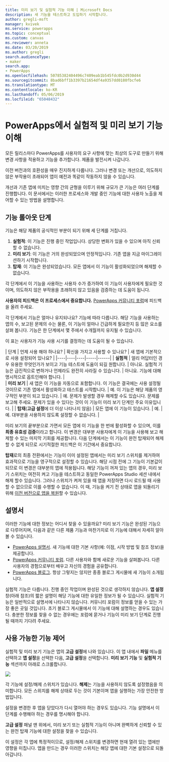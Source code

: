 ```yaml
---
title: 미리 보기 및 실험적 기능 이해 | Microsoft Docs
description: 새 기능을 테스트하고 도입하기 시작합니다.
author: gregli-msft
manager: kvivek
ms.service: powerapps
ms.topic: conceptual
ms.custom: canvas
ms.reviewer: anneta
ms.date: 03/20/2019
ms.author: gregli
search.audienceType:
- maker
search.app:
- PowerApps
ms.openlocfilehash: 50785382404496c7409eab1b545fdc0b2d930d44
ms.sourcegitcommit: 8bad6bff1b3397b21654df4a9357dd0180fbcfe6
ms.translationtype: MT
ms.contentlocale: ko-KR
ms.lasthandoff: 05/06/2019
ms.locfileid: "65048432"
---
```

# <a name="understand-experimental-and-preview-features-in-powerapps"></a>PowerApps에서 실험적 및 미리 보기 기능 이해

모든 릴리스마다 PowerApps를 사용자의 요구 사항에 맞는 최상의 도구로 만들기 위해 변경 사항을 적용하고 기능을 추가합니다. 제품을 발전시켜 나갑니다.  

이전 버전과의 호환성을 매우 진지하게 다룹니다. 그러나 변경 또는 개선으로, 의도하지 않은 부작용이 초래되어 앱이 예전과 똑같이 작동하지 않을 수 있습니다.

개선과 기존 앱에 미치는 영향 간의 균형을 이루기 위해 규모가 큰 기능은 여러 단계를 진행합니다. 이 문서에서는 이러한 프로세스와 개발 중인 기능에 대한 사용자 노출을 제어할 수 있는 방법을 설명합니다.

## <a name="feature-roll-out-stages"></a>기능 롤아웃 단계

기능은 해당 제품의 공식적인 부분이 되기 위해 세 단계를 거칩니다.

1. **실험적**:  이 기능은 진행 중인 작업입니다. 상당한 변화가 있을 수 있으며 아직 신뢰할 수 없습니다.
1. **미리 보기**:  이 기능은 거의 완성되었으며 안정적입니다. 기존 앱을 지금 마이그레이션하기 시작합니다.
1. **탑재**:  이 기능은 완성되었습니다. 모든 앱에서 이 기능이 활성화되었으며 해제할 수 없습니다.

각 단계에서 이 기능을 사용하는 사용자 수가 증가하여 이 기능이 사용자에게 필요한 것이며, 의도하지 않은 부작용을 초래하지 않고 있음을 검증하는 데 도움이 됩니다.

**사용자의 피드백은 이 프로세스에서 중요합니다.**  [PowerApps 커뮤니티 포럼](https://powerusers.microsoft.com/t5/PowerApps-Community/ct-p/PowerApps1)에 피드백을 올려 주세요.

각 단계에서 기능은 얼마나 유지되나요? 기능에 따라 다릅니다. 해당 기능을 사용하는 앱의 수, 보고된 문제의 수는 물론, 이 기능이 얼마나 긴급하게 필요한지 등 많은 요소를 살펴 봅니다. 기능은 한 단계에서 몇 주에서 수개월까지 유지될 수 있습니다.

이 표는 사용자가 기능 사용 시기를 결정하는 데 도움이 될 수 있습니다. 

| 단계 | 언제 사용 해야 하나요? | 확신을 가지고 사용할 수 있나요? | 새 앱에 기본적으로 사용 설정되어 있나요? | 
|----|----|----|-----|------|
| **실험적** | 얼리 어답터인 경우 유용한 무엇인가가 보이고 기능 테스트에 도움이 되길 원합니다. | 아니요.  실험적 기능은 급진적으로 변하거나 언제라도 완전히 사라질 수 있습니다. | 아니요. 기능에 대해 명시적으로 옵트인해야 합니다.  |  
| **미리 보기** | 새 앱은 이 기능을 자동으로 포함합니다.  이 기능은 결국에는 사용 설정될 것이므로 기존 앱에서 활성화하고 테스트를 시작합니다. | 예. 이 기능은 해당 제품의 영구적인 부분이 되고 있습니다.  | 예. 문제가 발생할 경우 해제할 수도 있습니다.  문제를 보고해 주세요. 문제가 있을 수 있다는 것이 이 기능이 미리 보기 단계인 주요 이유입니다. | 
| **탑재**(**고급 설정**에 더 이상 나타나지 않음) | 모든 앱에 이 기능이 있습니다. | 예. | 예.  대부분을 사용하지 않도록 설정할 수 없습니다.  |  

미리 보기의 끝부분으로 가면서 모든 앱에 이 기능을 한 번에 활성화할 수 있으며, 이를 **최종 유효성 검증**이라고 합니다.  이 변경은 대부분 사용자에게 이 기능을 사용해 보고 해제할 수 있는 마지막 기회를 제공합니다. 다음 단계에서는 이 기능이 완전 탑재되어 해제할 수 없게 되므로 시기적절한 피드백은 이 기간에서 중요합니다.

**탑재**로의 최종 전환에서는 기능이 이미 설정된 앱에서는 미리 보기 스위치를 제거하여 효과적으로 기능을 영구적으로 설정할 수 있습니다. 해당 시점 전에 그 기능이 기본값이 되므로 이 변경은 대부분의 앱에 적용됩니다. 해당 기능이 꺼져 있는 앱의 경우, 미리 보기 스위치는 여전히 켜고 기능을 테스트하고 동일한 PowerApps Studio 세션 내에서 해제 할수 있습니다. 그러나 스위치가 켜져 있을 때 앱을 저장하면 다시 로드될 때 사용할 수 없으므로 이를 수행할 수 없습니다. 이 때, 기능을 켜기 전 상태로 앱을 되돌리기 위해 [이전 버전으로 앱을 복원](restore-an-app.md)할 수 있습니다.

## <a name="documentation"></a>설명서

이러한 기능에 대한 정보는 어디서 찾을 수 있을까요?  미리 보기 기능은 완성된 기능으로 다루어지며, 다음과 같은 다른 제품 기능과 마찬가지로 이 기능에 대해서 자세히 알아볼 수 있습니다. 
- [PowerApps 설명서](https://docs.microsoft.com/powerapps/maker/canvas-apps/getting-started). 새 기능에 대한 기본 사항(예: 이점, 시작 방법 및 참조 정보)을 제공합니다.
- [PowerApps 커뮤니티 포럼](https://powerusers.microsoft.com/t5/PowerApps-Community/ct-p/PowerApps1).  다른 사용자와 함께 새로운 기능을 살펴봅니다. 다른 사용자의 경험으로부터 배우고 자신의 경험을 공유합니다.
- [PowerApps 블로그](https://powerapps.microsoft.com/blog/).  항상 그렇지는 않지만 종종 블로그 게시물에 새 기능이 소개됩니다.

실험적 기능은 다릅니다.  진행 중인 작업이며 완성된 것으로 생각하지 않습니다. **앱 설정** 창(아래 참조)의 짧은 설명이 해당 기능에 대한 유일한 정보가 될 수 있습니다. 실험적 기능은 일반적으로 설명서에 나타나지 않습니다. 커뮤니티 포럼이 정보를 얻을 수 있는 가장 좋은 곳일 것입니다.  초기 블로그 게시물에서 이 기능에 대해 설명하는 경우도 있습니다.  충분한 정보를 찾을 수 없는 경우에는 포럼에 묻거나 기능이 미리 보기 단계로 진행될 때까지 기다려 주세요.

## <a name="controlling-which-features-are-enabled"></a>사용 가능한 기능 제어

실험적 및 미리 보기 기능은 앱의 **고급 설정**에 나와 있습니다.  이 앱 내에서 **파일** 메뉴를 선택하고 **앱 설정**을 선택한 다음, **고급 설정**을 선택합니다. **미리 보기 기능** 및 **실험적 기능** 섹션까지 아래로 스크롤합니다.

![](media/working-with-experimental/advanced-settings.png)

각 기능에 설정/해제 스위치가 있습니다.  **해제**는 기능을 사용하지 않도록 설정했음을 의미합니다.  모든 스위치를 해제 상태로 두는 것이 기본이며 앱을 실행하는 가장 안전한 방법입니다.

설정을 변경한 후 앱을 닫았다가 다시 열어야 하는 경우도 있습니다.  기능 설명에서 이 단계를 수행해야 하는 경우를 명시해야 합니다.

**고급 설정** 패널 맨 위에서, 미리 보기 또는 실험적 기능이 아니며 완벽하게 신뢰할 수 있는 완전 탑재 기능에 대한 설정을 찾을 수 있습니다. 

이 설정은 각 앱에 특정적이므로, 설정/해제 스위치를 변경하면 현재 열려 있는 앱에만 영향을 미칩니다. 앱을 만드는 경우 이러한 스위치는 해당 앱에 대한 기본 설정으로 되돌아갑니다.

